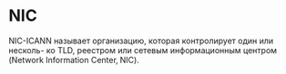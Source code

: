 # NIC
NIC-ICANN называет организацию, которая контролирует один или несколь-
ко TLD, реестром или сетевым информационным центром (Network
Information Center‚ NIC).